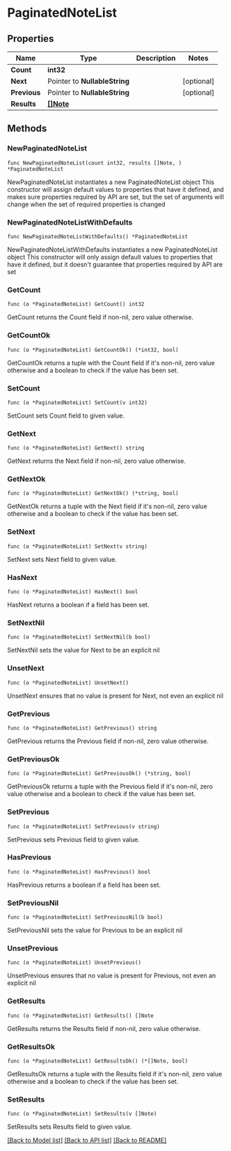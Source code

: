 # PaginatedNoteList

## Properties

Name | Type | Description | Notes
------------ | ------------- | ------------- | -------------
**Count** | **int32** |  | 
**Next** | Pointer to **NullableString** |  | [optional] 
**Previous** | Pointer to **NullableString** |  | [optional] 
**Results** | [**[]Note**](Note.md) |  | 

## Methods

### NewPaginatedNoteList

`func NewPaginatedNoteList(count int32, results []Note, ) *PaginatedNoteList`

NewPaginatedNoteList instantiates a new PaginatedNoteList object
This constructor will assign default values to properties that have it defined,
and makes sure properties required by API are set, but the set of arguments
will change when the set of required properties is changed

### NewPaginatedNoteListWithDefaults

`func NewPaginatedNoteListWithDefaults() *PaginatedNoteList`

NewPaginatedNoteListWithDefaults instantiates a new PaginatedNoteList object
This constructor will only assign default values to properties that have it defined,
but it doesn't guarantee that properties required by API are set

### GetCount

`func (o *PaginatedNoteList) GetCount() int32`

GetCount returns the Count field if non-nil, zero value otherwise.

### GetCountOk

`func (o *PaginatedNoteList) GetCountOk() (*int32, bool)`

GetCountOk returns a tuple with the Count field if it's non-nil, zero value otherwise
and a boolean to check if the value has been set.

### SetCount

`func (o *PaginatedNoteList) SetCount(v int32)`

SetCount sets Count field to given value.


### GetNext

`func (o *PaginatedNoteList) GetNext() string`

GetNext returns the Next field if non-nil, zero value otherwise.

### GetNextOk

`func (o *PaginatedNoteList) GetNextOk() (*string, bool)`

GetNextOk returns a tuple with the Next field if it's non-nil, zero value otherwise
and a boolean to check if the value has been set.

### SetNext

`func (o *PaginatedNoteList) SetNext(v string)`

SetNext sets Next field to given value.

### HasNext

`func (o *PaginatedNoteList) HasNext() bool`

HasNext returns a boolean if a field has been set.

### SetNextNil

`func (o *PaginatedNoteList) SetNextNil(b bool)`

 SetNextNil sets the value for Next to be an explicit nil

### UnsetNext
`func (o *PaginatedNoteList) UnsetNext()`

UnsetNext ensures that no value is present for Next, not even an explicit nil
### GetPrevious

`func (o *PaginatedNoteList) GetPrevious() string`

GetPrevious returns the Previous field if non-nil, zero value otherwise.

### GetPreviousOk

`func (o *PaginatedNoteList) GetPreviousOk() (*string, bool)`

GetPreviousOk returns a tuple with the Previous field if it's non-nil, zero value otherwise
and a boolean to check if the value has been set.

### SetPrevious

`func (o *PaginatedNoteList) SetPrevious(v string)`

SetPrevious sets Previous field to given value.

### HasPrevious

`func (o *PaginatedNoteList) HasPrevious() bool`

HasPrevious returns a boolean if a field has been set.

### SetPreviousNil

`func (o *PaginatedNoteList) SetPreviousNil(b bool)`

 SetPreviousNil sets the value for Previous to be an explicit nil

### UnsetPrevious
`func (o *PaginatedNoteList) UnsetPrevious()`

UnsetPrevious ensures that no value is present for Previous, not even an explicit nil
### GetResults

`func (o *PaginatedNoteList) GetResults() []Note`

GetResults returns the Results field if non-nil, zero value otherwise.

### GetResultsOk

`func (o *PaginatedNoteList) GetResultsOk() (*[]Note, bool)`

GetResultsOk returns a tuple with the Results field if it's non-nil, zero value otherwise
and a boolean to check if the value has been set.

### SetResults

`func (o *PaginatedNoteList) SetResults(v []Note)`

SetResults sets Results field to given value.



[[Back to Model list]](../README.md#documentation-for-models) [[Back to API list]](../README.md#documentation-for-api-endpoints) [[Back to README]](../README.md)


